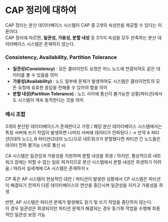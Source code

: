 # CAP 정리에 대하여

CAP 정리는 분산 데이터베이스 시스템이 CAP 중 2개의 속성만을 제공할 수 있다는 이론이다.  
CAP 정리에 따르면, **일관성, 가용성, 분할 내성** 등 3가지 속성을 모두 만족하는 분산 데이터베이스 시스템은 존재하지 않는다.

### Consistency, Availability, Partition Tolerance
- **일관성(Consistency)** : 모든 클라이언트 요청은 어느 노드에 연결되어도 같은 데이터를 볼 수 있음을 의미
- **가용성(Availability)** : 노드 일부에 문제가 발생하여도 시스템은 클라이언트의 모든 요청에 유효한 응답을 전해줄 수 있어야 함을 의미
- **분할 내성(Partition Tolerance)** : 노드 사이에 통신이 불가능한 상황(파티션)에서도 시스템이 계속 동작한다는 것을 의미

### 예시 조합

3개의 분산된 데이터베이스가 존재한다고 가정 / 해당 분산 데이터베이스 시스템에서는 특정 서버에 쓰기 작업이 발생하면 나머지 서버에 데이터가 전파된다 / → 만약 A 파티션(1대의 노드), B 파티션(2대의 노드)으로 네트워크가 분할됐다면 파티션 간 노드들은 데이터 전파 불가능 (서로 통신 x)  

CA 시스템은 일관성과 가용성을 지원하며 분할 내성을 희생 / 하지만, 통상적으로 네트워크 장애는 피할 수 없는 일로 여겨지므로 분산 시스템에서 분할 내성은 희생하기 어려움 / 따라서 실세계에 CA 시스템은 존재하지 x

CP 혹은 AP 시스템이 현실적인 대안 / 파티션이 발생한 상황에서 CP 시스템은 파티션이 해결되기 전까지 다른 데이터베이스의 연산을 중단시켜 일관성을 지키고 가용성을 희생  

반면, AP 시스템은 파티션 문제가 발생해도 읽기 및 쓰기 작업을 중단하지 않는다.  
이 경우 일관성은 희생되지만 파티션 문제가 해결되는 경우 동기화 작업을 수행해 최종적인 일관성 보장 가능  

